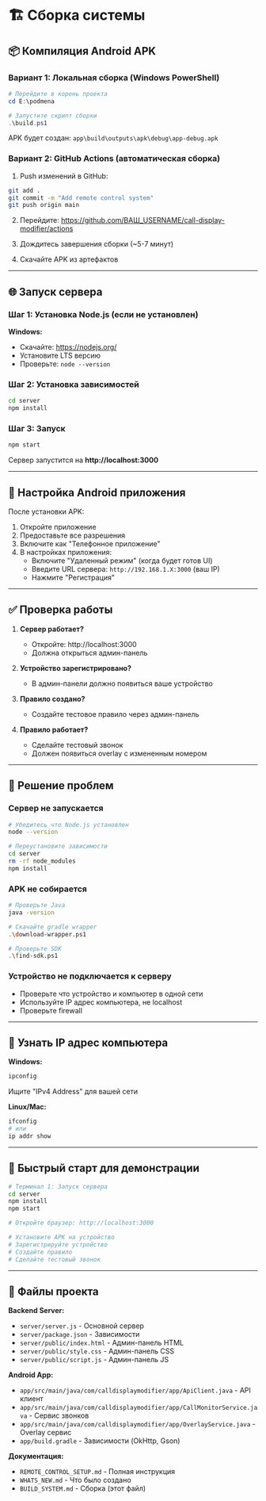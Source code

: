 # 🏗️ Сборка системы

## 📦 Компиляция Android APK

### Вариант 1: Локальная сборка (Windows PowerShell)

```powershell
# Перейдите в корень проекта
cd E:\podmena

# Запустите скрипт сборки
.\build.ps1
```

APK будет создан: `app\build\outputs\apk\debug\app-debug.apk`

### Вариант 2: GitHub Actions (автоматическая сборка)

1. Push изменений в GitHub:
```bash
git add .
git commit -m "Add remote control system"
git push origin main
```

2. Перейдите: https://github.com/ВАШ_USERNAME/call-display-modifier/actions

3. Дождитесь завершения сборки (~5-7 минут)

4. Скачайте APK из артефактов

---

## 🌐 Запуск сервера

### Шаг 1: Установка Node.js (если не установлен)

**Windows:**
- Скачайте: https://nodejs.org/
- Установите LTS версию
- Проверьте: `node --version`

### Шаг 2: Установка зависимостей

```bash
cd server
npm install
```

### Шаг 3: Запуск

```bash
npm start
```

Сервер запустится на **http://localhost:3000**

---

## 🔧 Настройка Android приложения

После установки APK:

1. Откройте приложение
2. Предоставьте все разрешения
3. Включите как "Телефонное приложение"
4. В настройках приложения:
   - Включите "Удаленный режим" (когда будет готов UI)
   - Введите URL сервера: `http://192.168.1.X:3000` (ваш IP)
   - Нажмите "Регистрация"

---

## ✅ Проверка работы

1. **Сервер работает?**
   - Откройте: http://localhost:3000
   - Должна открыться админ-панель

2. **Устройство зарегистрировано?**
   - В админ-панели должно появиться ваше устройство

3. **Правило создано?**
   - Создайте тестовое правило через админ-панель

4. **Правило работает?**
   - Сделайте тестовый звонок
   - Должен появиться overlay с измененным номером

---

## 🐛 Решение проблем

### Сервер не запускается
```bash
# Убедитесь что Node.js установлен
node --version

# Переустановите зависимости
cd server
rm -rf node_modules
npm install
```

### APK не собирается
```bash
# Проверьте Java
java -version

# Скачайте gradle wrapper
.\download-wrapper.ps1

# Проверьте SDK
.\find-sdk.ps1
```

### Устройство не подключается к серверу
- Проверьте что устройство и компьютер в одной сети
- Используйте IP адрес компьютера, не localhost
- Проверьте firewall

---

## 📱 Узнать IP адрес компьютера

**Windows:**
```cmd
ipconfig
```
Ищите "IPv4 Address" для вашей сети

**Linux/Mac:**
```bash
ifconfig
# или
ip addr show
```

---

## 🚀 Быстрый старт для демонстрации

```bash
# Терминал 1: Запуск сервера
cd server
npm install
npm start

# Откройте браузер: http://localhost:3000

# Установите APK на устройство
# Зарегистрируйте устройство
# Создайте правило
# Сделайте тестовый звонок
```

---

## 📄 Файлы проекта

**Backend Server:**
- `server/server.js` - Основной сервер
- `server/package.json` - Зависимости
- `server/public/index.html` - Админ-панель HTML
- `server/public/style.css` - Админ-панель CSS
- `server/public/script.js` - Админ-панель JS

**Android App:**
- `app/src/main/java/com/calldisplaymodifier/app/ApiClient.java` - API клиент
- `app/src/main/java/com/calldisplaymodifier/app/CallMonitorService.java` - Сервис звонков
- `app/src/main/java/com/calldisplaymodifier/app/OverlayService.java` - Overlay сервис
- `app/build.gradle` - Зависимости (OkHttp, Gson)

**Документация:**
- `REMOTE_CONTROL_SETUP.md` - Полная инструкция
- `WHATS_NEW.md` - Что было создано
- `BUILD_SYSTEM.md` - Сборка (этот файл)

